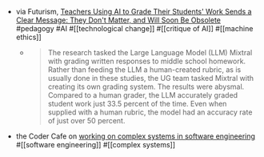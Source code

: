 - via Futurism, [Teachers Using AI to Grade Their Students' Work Sends a Clear Message: They Don't Matter, and Will Soon Be Obsolete](https://futurism.com/teachers-ai-grade-students) #pedagogy #AI #[[technological change]] #[[critique of AI]] #[[machine ethics]]
	- > The research tasked the Large Language Model (LLM) Mixtral with grading written responses to middle school homework. Rather than feeding the LLM a human-created rubric, as is usually done in these studies, the UG team tasked Mixtral with creating its own grading system. The results were abysmal. Compared to a human grader, the LLM accurately graded student work just 33.5 percent of the time. Even when supplied with a human rubric, the model had an accuracy rate of just over 50 percent.
- the Coder Cafe on [working on complex systems in software engineering](https://www.thecoder.cafe/p/complex-systems) #[[software engineering]] #[[complex systems]]